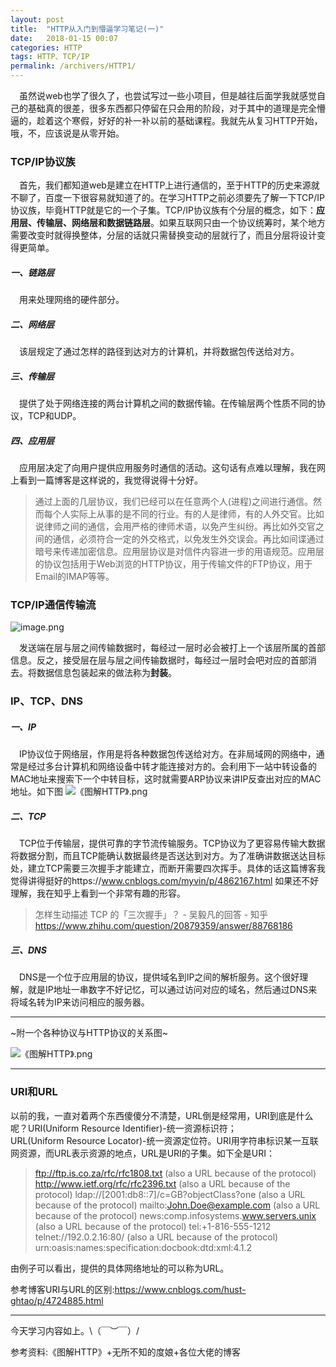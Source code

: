 ```yaml
---
layout: post
title:  "HTTP从入门到懵逼学习笔记(一)"
date:   2018-01-15 00:07
categories: HTTP
tags: HTTP、TCP/IP
permalink: /archivers/HTTP1/
---
```



&emsp;虽然说web也学了很久了，也尝试写过一些小项目，但是越往后面学我就感觉自己的基础真的很差，很多东西都只停留在只会用的阶段，对于其中的道理是完全懵逼的，趁着这个寒假，好好的补一补以前的基础课程。我就先从复习HTTP开始，哦，不，应该说是从零开始。
### TCP/IP协议族
&emsp;首先，我们都知道web是建立在HTTP上进行通信的，至于HTTP的历史来源就不聊了，百度一下很容易就知道了的。在学习HTTP之前必须要先了解一下TCP/IP协议族，毕竟HTTP就是它的一个子集。TCP/IP协议族有个分层的概念，如下：**应用层、传输层、网络层和数据链路层**。如果互联网只由一个协议统筹时，某个地方需要改变时就得换整体，分层的话就只需替换变动的层就行了，而且分层将设计变得更简单。
##### 一、链路层
&emsp;用来处理网络的硬件部分。
##### 二、网络层
&emsp;该层规定了通过怎样的路径到达对方的计算机，并将数据包传送给对方。
##### 三、传输层
&emsp;提供了处于网络连接的两台计算机之间的数据传输。在传输层两个性质不同的协议，TCP和UDP。
##### 四、应用层
&emsp;应用层决定了向用户提供应用服务时通信的活动。这句话有点难以理解，我在网上看到一篇博客是这样说的，我觉得说得十分好。

>通过上面的几层协议，我们已经可以在任意两个人(进程)之间进行通信。然而每个人实际上从事的是不同的行业。有的人是律师，有的人外交官。比如说律师之间的通信，会用严格的律师术语，以免产生纠纷。再比如外交官之间的通信，必须符合一定的外交格式，以免发生外交误会。再比如间谍通过暗号来传递加密信息。应用层协议是对信件内容进一步的用语规范。应用层的协议包括用于Web浏览的HTTP协议，用于传输文件的FTP协议，用于Email的IMAP等等。

### TCP/IP通信传输流

![image.png](http://upload-images.jianshu.io/upload_images/8918083-d4513d1b6821f81a.png?imageMogr2/auto-orient/strip%7CimageView2/2/w/1240)

&emsp;发送端在层与层之间传输数据时，每经过一层时必会被打上一个该层所属的首部信息。反之，接受层在层与层之间传输数据时，每经过一层时会吧对应的首部消去。将数据信息包装起来的做法称为**封装**。
### IP、TCP、DNS
##### 一、IP
&emsp;IP协议位于网络层，作用是将各种数据包传送给对方。在非局域网的网络中，通常是经过多台计算机和网络设备中转才能连接对方的。会利用下一站中转设备的MAC地址来搜索下一个中转目标，这时就需要ARP协议来讲IP反查出对应的MAC地址。如下图
![《图解HTTP》.png](http://upload-images.jianshu.io/upload_images/8918083-9b2ff27169c54d38.png?imageMogr2/auto-orient/strip%7CimageView2/2/w/1240)

##### 二、TCP
&emsp;TCP位于传输层，提供可靠的字节流传输服务。TCP协议为了更容易传输大数据将数据分割，而且TCP能确认数据最终是否送达到对方。为了准确讲数据送达目标处，建立TCP需要三次握手才能建立，而断开需要四次挥手。具体的话这篇博客我觉得讲得挺好的https://www.cnblogs.com/myvin/p/4862167.html
如果还不好理解，我在知乎上看到一个非常有趣的形容。

>怎样生动描述 TCP 的「三次握手」？ - 吴毅凡的回答 - 知乎
https://www.zhihu.com/question/20879359/answer/88768186

##### 三、DNS
&emsp;DNS是一个位于应用层的协议，提供域名到IP之间的解析服务。这个很好理解，就是IP地址一串数字不好记忆，可以通过访问对应的域名，然后通过DNS来将域名转为IP来访问相应的服务器。

***

~附一个各种协议与HTTP协议的关系图~

![《图解HTTP》.png](http://upload-images.jianshu.io/upload_images/8918083-2886075b2fbc991e.png?imageMogr2/auto-orient/strip%7CimageView2/2/w/1240)

***

### URI和URL
以前的我，一直对着两个东西傻傻分不清楚，URL倒是经常用，URI到底是什么呢？URI(Uniform Resource Identifier)-统一资源标识符；URL(Uniform Resource Locator)-统一资源定位符。URI用字符串标识某一互联网资源，而URL表示资源的地点，URL是URI的子集。如下全是URI：

>ftp://ftp.is.co.za/rfc/rfc1808.txt (also a URL because of the protocol) http://www.ietf.org/rfc/rfc2396.txt (also a URL because of the protocol) ldap://[2001:db8::7]/c=GB?objectClass?one (also a URL because of the protocol) mailto:John.Doe@example.com (also a URL because of the protocol) news:comp.infosystems.www.servers.unix (also a URL because of the protocol) tel:+1-816-555-1212
telnet://192.0.2.16:80/ (also a URL because of the protocol) urn:oasis:names:specification:docbook:dtd:xml:4.1.2

由例子可以看出，提供的具体网络地址的可以称为URL。

参考博客URI与URL的区别:https://www.cnblogs.com/hust-ghtao/p/4724885.html

---
今天学习内容如上。\（￣︶￣）/

参考资料:《图解HTTP》+无所不知的度娘+各位大佬的博客
